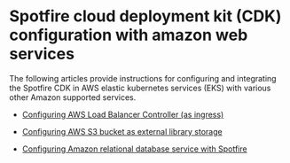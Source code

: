 # Spotfire cloud deployment kit (CDK) configuration with amazon web services

The following articles provide instructions for configuring and integrating the Spotfire CDK in AWS elastic kubernetes services (EKS) with various other Amazon supported services.

- [Configuring AWS Load Balancer Controller (as ingress)](./alb-ingress.md)

- [Configuring AWS S3 bucket as external library storage](./s3.md)

- [Configuring Amazon relational database service with Spotfire](./rds.md)